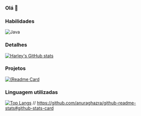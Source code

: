 ### Olá 👋

### Habilidades
![Java](https://img.shields.io/badge/Java-ED8B00?style=for-the-badge&logo=java&logoColor=white)

### Detalhes
[![Harley's GitHub stats](https://git-hub-readme-stats.vercel.app/api?username=HarleyBarcala&show_icons=true&theme=dark)](https://github.com/anuraghazra/github-readme-stats)

### Projetos
[![(Readme Card](https://github-readme-stats.vercel.app/api/pin/?username=HarleyBarcala&repo=Curso-de-Java-Script&theme=dark)](https://github.com/anuraghazra/github-readme-stats)
### Linguagem utilizadas
[![Top Langs](https://github-readme-stats.vercel.app/api/top-langs/?username=HarleyBarcala&layout=compact)](https://github.com/anuraghazra/github-readme-stats)
// https://github.com/anuraghazra/github-readme-stats#github-stats-card
